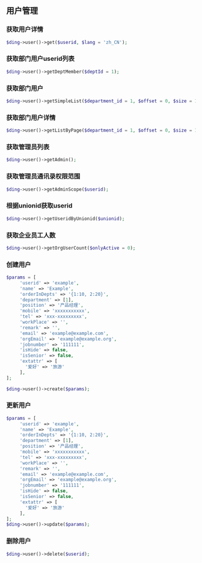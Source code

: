 ## 用户管理

### 获取用户详情
```php
$ding->user()->get($userid, $lang = 'zh_CN');
```

### 获取部门用户userid列表
```php
$ding->user()->getDeptMember($deptId = 1);
```

### 获取部门用户
```php
$ding->user()->getSimpleList($department_id = 1, $offset = 0, $size = 100, $order = 'custom', $lang = 'zh_CN');
```

### 获取部门用户详情
```php
$ding->user()->getListByPage($department_id = 1, $offset = 0, $size = 100, $order = 'custom', $lang = 'zh_CN');
```

### 获取管理员列表
```php
$ding->user()->getAdmin();
```

### 获取管理员通讯录权限范围
```php
$ding->user()->getAdminScope($userid);
```

### 根据unionid获取userid
```php
$ding->user()->getUseridByUnionid($unionid);
```

### 获取企业员工人数
```php
$ding->user()->getOrgUserCount($onlyActive = 0);
```

### 创建用户
```php
$params = [
     'userid' => 'example',
     'name' => 'Example',
     'orderInDepts' => '{1:10, 2:20}',
     'department' => [1],
     'position' => '产品经理',
     'mobile' => 'xxxxxxxxxxx',
     'tel' => 'xxx-xxxxxxxxx',
     'workPlace' => '',
     'remark' => '',
     'email' => 'example@example.com',
     'orgEmail' => 'example@example.org',
     'jobnumber' => '111111',
     'isHide' => false,
     'isSenior' => false,
     'extattr' => [
       '爱好' => '旅游'
     ],
];

$ding->user()->create($params);
```

### 更新用户
```php
$params = [
     'userid' => 'example',
     'name' => 'Example',
     'orderInDepts' => '{1:10, 2:20}',
     'department' => [1],
     'position' => '产品经理',
     'mobile' => 'xxxxxxxxxxx',
     'tel' => 'xxx-xxxxxxxxx',
     'workPlace' => '',
     'remark' => '',
     'email' => 'example@example.com',
     'orgEmail' => 'example@example.org',
     'jobnumber' => '111111',
     'isHide' => false,
     'isSenior' => false,
     'extattr' => [
       '爱好' => '旅游'
     ],
];
$ding->user()->update($params);
```

### 删除用户
```php
$ding->user()->delete($userid);
```
